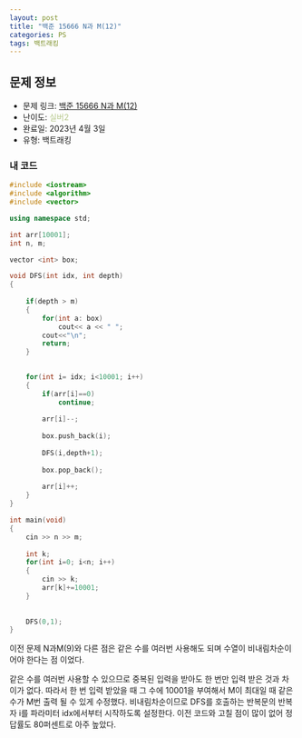 ```yaml
---
layout: post
title: "백준 15666 N과 M(12)"
categories: PS
tags: 백트래킹
---
```


## 문제 정보
- 문제 링크: [백준 15666 N과 M(12)](https://www.acmicpc.net/problem/15666)
- 난이도: <span style="color:#B5C78A">실버2</span>
- 완료일: 2023년 4월 3일
- 유형: 백트래킹

### 내 코드

```C++
#include <iostream>
#include <algorithm>
#include <vector>

using namespace std;

int arr[10001];
int n, m;

vector <int> box;

void DFS(int idx, int depth)
{
	
	if(depth > m)
	{
		for(int a: box)
			cout<< a << " ";
		cout<<"\n";
		return;
	}

		
	for(int i= idx; i<10001; i++)
	{
		if(arr[i]==0)
			continue;
		
		arr[i]--;
		
		box.push_back(i);
		
		DFS(i,depth+1);	
		
		box.pop_back();
		
		arr[i]++;
	}
}

int main(void)
{
	cin >> n >> m;
	
	int k;
	for(int i=0; i<n; i++)
	{
		cin >> k;
		arr[k]+=10001;
	}	
	
	
	DFS(0,1);
}
```

이전 문제 N과M(9)와 다른 점은 같은 수를 여러번 사용해도 되며 수열이 비내림차순이어야 한다는 점 이었다. 

같은 수를 여러번 사용할 수 있으므로 중복된 입력을 받아도 한 번만 입력 받은 것과 차이가 없다. 따라서 한 번 입력 받았을 때 그 수에 10001을 부여해서 M이 최대일 때 같은 수가 M번 출력 될 수 있게 수정했다. 비내림차순이므로 DFS를 호출하는 반복문의 반복자 i를 파라미터 idx에서부터 시작하도록 설정한다. 이전 코드와 고칠 점이 많이 없어 정답률도 80퍼센트로 아주 높았다. 
